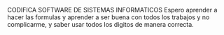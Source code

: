 CODIFICA SOFTWARE DE SISTEMAS INFORMATICOS
Espero aprender a hacer las formulas y aprender a ser buena con todos los trabajos y no complicarme, y saber usar todos los digitos de manera correcta.
